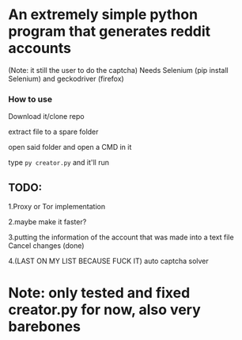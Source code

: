 
# An extremely simple python program that generates reddit accounts
(Note: it still the user to do the captcha)
Needs Selenium (pip install Selenium) and geckodriver (firefox)
### How to use

Download it/clone repo

extract file to a spare folder

open said folder and open a CMD in it

type ```py creator.py``` and it'll run

## TODO:

1.Proxy or Tor implementation

2.maybe make it faster?

3.putting the information of the account that was made into a text file Cancel changes (done)

4.(LAST ON MY LIST BECAUSE FUCK IT) auto captcha solver




# Note: only tested and fixed creator.py for now, also very barebones
